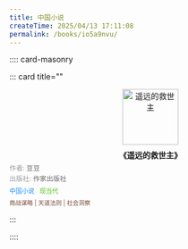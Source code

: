 ```yaml
---
title: 中国小说
createTime: 2025/04/13 17:11:08
permalink: /books/io5a9nvu/
---
```


:::: card-masonry

::: card title=""
<div style="text-align: center;">
  <a href="https://book.douban.com/subject/1322455/" 
     target="_blank" 
     rel="noopener noreferrer">
    <img src="/images/n-books-wenxue-1.中国小说/遥远的救世主.jpg" 
         alt="遥远的救世主" 
         style="height: 100px; width: auto; max-width: 100%; object-fit: contain;">
  </a>
  <div style="font-weight: bold; margin-top: 8px;">
    《遥远的救世主》
  </div>
  <div style="color: #666; font-size: 0.85em; text-align: left; margin-top: 4px;">
    <span style="color: #999;">作者:</span> 豆豆
  </div>
  <div style="color: #666; font-size: 0.85em; text-align: left; margin-top: 2px;">
    <span style="color: #999;">出版社:</span> 作家出版社
  </div>
  <div style=" font-size: 0.8em; margin: 6px 0; text-align: left;">
    <span style="color: #1890ff; padding-right: 6px;">中国小说</span>
    <span style="color: #52c41a;">现当代</span>
  </div>
  <div style="font-size: 0.75em; color: #7a4b3b; margin-top: 4px; text-align: left;">
    商战谋略 | 天道法则 | 社会洞察
  </div>
</div>




:::

::::

